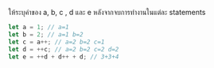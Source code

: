 ให้ระบุค่าของ a, b, c , d และ e หลังจากจบการทำงานในแต่ละ statements

```js
let a = 1; // a=1
let b = 2; // a=1 b=2
let c = a++; // a=2 b=2 c=1
let d = ++c; // a=2 b=2 c=2 d=2
let e = ++d + d++ + d; // 3+3+4
```
